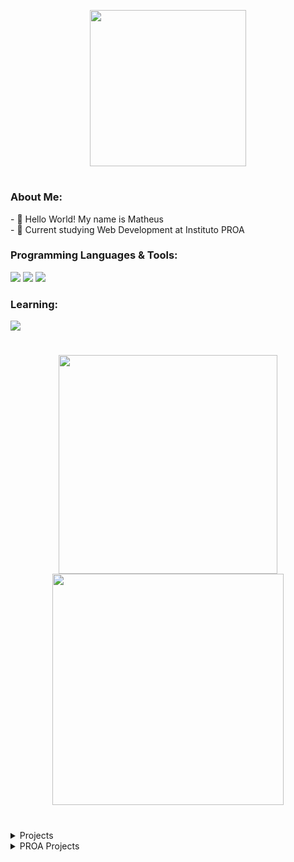 <p align="center">
<img width="250px" src="https://res.cloudinary.com/dpmtqiciw/image/upload/v1678710094/image_2_syxchb.png">
</p>
<h1></h1>

<h3>About Me:</h3>
- 👋 Hello World! My name is Matheus<br>
- 📘 Current studying Web Development at Instituto PROA<br>

<h3>Programming Languages & Tools:</h3>
<p align="left">
<img src="https://img.shields.io/badge/HTML5-E34F26?style=for-the-badge&logo=html5&logoColor=white"/>
<img src="https://img.shields.io/badge/CSS3-1572B6?style=for-the-badge&logo=css3&logoColor=white"/>
<img src="https://img.shields.io/badge/JavaScript-323330?style=for-the-badge&logo=javascript&logoColor=F7DF1E"/>
</p>

<h3>Learning:</h3>
<img src="https://img.shields.io/badge/React-20232A?style=for-the-badge&logo=react&logoColor=61DAFB"/>

<h1></h1>

<div align="center">
<img style="width:350px;" src="https://github-readme-stats-sigma-five.vercel.app/api?username=MatheusVSN&show_icons=true&theme=radical">
<img style="width:370px;" src="https://github-readme-stats-sigma-five.vercel.app/api/top-langs/?username=MatheusVSN&layout=compact&theme=radical">
</div>

<h1></h1>

<details>
<summary>Projects</summary>
<br>

[![NFT Card Preview](https://github-readme-stats.vercel.app/api/pin/?username=MatheusVSN&repo=frontendmentor-nft-card-preview-component&theme=radical)](https://github.com/MatheusVSN/frontendmentor-nft-card-preview-component)
[![QR Code Component](https://github-readme-stats.vercel.app/api/pin/?username=MatheusVSN&repo=Frontend-Mentor-QR-Code-Component&theme=radical)](https://github.com/MatheusVSN/Frontend-Mentor-QR-Code-Component)
[![Sign Up Page](https://github-readme-stats.vercel.app/api/pin/?username=MatheusVSN&repo=Codewell-Gradie-SignUp&theme=radical)](https://github.com/MatheusVSN/Codewell-Gradie-SignUp)
[![Newsletter Popup](https://github-readme-stats.vercel.app/api/pin/?username=MatheusVSN&repo=Codewell-Newsletter-Popup&theme=radical)](https://github.com/MatheusVSN/Codewell-Newsletter-Popup)

</details>

<details>
  <summary>PROA Projects</summary>
  <br>
  
  [![PROA](https://github-readme-stats.vercel.app/api/pin/?username=MatheusVSN&repo=Atividades-PROA&theme=radical)](https://github.com/MatheusVSN/Atividades-PROA)
  
</details>
